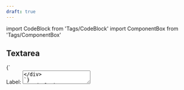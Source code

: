 ```yaml
---
draft: true
---
```


import CodeBlock from 'Tags/CodeBlock'
import ComponentBox from 'Tags/ComponentBox'

## Textarea

<CodeBlock reactLive hideCode caption="Default Textarea">
{`
<div className="dnb-form-group dnb-form-group__position--vertical" data-dnb-test="textarea-default" >
  <label htmlFor="textarea-default">
    Label:
  </label>
  <textarea id="textarea-default" className="dnb-textarea" rows="2" cols="20" defaultValue="Nec litora inceptos vestibulum id interdum donec gravida nostra lacinia bibendum hendrerit porttitor volutpat nam duis nisl scelerisque sapien erat" />
</div>
`}
</CodeBlock>

<CodeBlock reactLive hideCode caption="Disabled Textarea">
{`
<div className="dnb-form-group">
  <label htmlFor="vestibulum">
    Label:
  </label>
  <textarea id="vestibulum" className="dnb-textarea" rows="5" cols="33" disabled defaultValue="Nec litora inceptos vestibulum id interdum donec gravida nostra lacinia bibendum hendrerit porttitor volutpat nam duis nisl scelerisque sapien erat" />
</div>
`}
</CodeBlock>

<ComponentBox hideCode caption="Textarea with status message">
{`
<div className="dnb-form-group dnb-form-group__position--vertical">
  <label htmlFor="vestibulum">
    Label:
  </label>
  <textarea id="vestibulum" className="dnb-textarea status--error" rows="5" cols="33" defaultValue="Nec litora inceptos vestibulum id interdum donec gravida nostra lacinia bibendum hendrerit porttitor volutpat nam duis nisl scelerisque sapien erat" />
  <FormStatus text="Message to the user" />
</div>
`}
</ComponentBox>

<ComponentBox hideCode>
{`
<div className="dnb-form-group">
  <label htmlFor="gravida">
    Label:
  </label>
  <div className="dnb-form-group dnb-form-group__position--vertical" >
    <textarea id="gravida" className="dnb-textarea" rows="3" cols="33" defaultValue="Nec litora inceptos vestibulum id interdum donec gravida nostra lacinia bibendum hendrerit porttitor volutpat nam duis nisl scelerisque sapien erat" />
    <FormStatus status="info" text="Message to the user" />
  </div>
</div>
`}
</ComponentBox>
